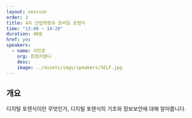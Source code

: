 ```yaml
---
layout: session
order: 3
title: 4차 산업혁명과 모바일 포렌식
time: "13:40 ~ 14:20"
duration: 40분
href: yes
speakers:
  - name: 이민준
    org: 한컴지엠디
    desc:
    image: ../assets/imgs/speakers/SELF.jpg
---
```

## 개요
디지털 포렌식이란 무엇인가, 디지털 포렌식의 기초와 정보보안에 대해 알아봅니다.

<!--
## 발표자료
<a class="btn btn-primary" href="https://www.slideshare.net/UbuntuKorea/malware-dataset-ubuntu" role="button"><i class="fas fa-paperclip"></i> 발표자료</a>
-->
